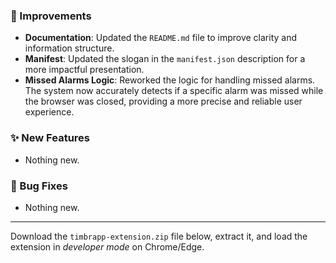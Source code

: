 ### 🚀 Improvements
- **Documentation**: Updated the `README.md` file to improve clarity and information structure.
- **Manifest**: Updated the slogan in the `manifest.json` description for a more impactful presentation.
- **Missed Alarms Logic**: Reworked the logic for handling missed alarms. The system now accurately detects if a specific alarm was missed while the browser was closed, providing a more precise and reliable user experience.

### ✨ New Features
- Nothing new.

### 🐛 Bug Fixes
- Nothing new.

---

Download the `timbrapp-extension.zip` file below, extract it, and load the extension in *developer mode* on Chrome/Edge.

